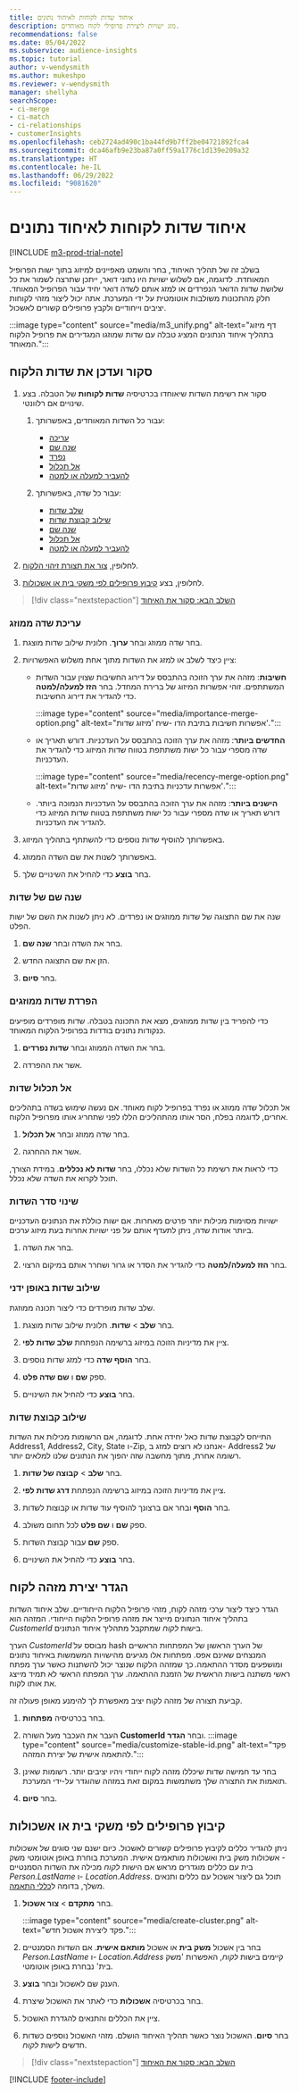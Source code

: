 ```yaml
---
title: איחוד שדות לקוחות לאיחוד נתונים
description: מזג ישויות ליצירת פרופילי לקוח מאוחדים.
recommendations: false
ms.date: 05/04/2022
ms.subservice: audience-insights
ms.topic: tutorial
author: v-wendysmith
ms.author: mukeshpo
ms.reviewer: v-wendysmith
manager: shellyha
searchScope:
- ci-merge
- ci-match
- ci-relationships
- customerInsights
ms.openlocfilehash: ceb2724ad490c1ba44fd9b7ff2be04721892fca4
ms.sourcegitcommit: dca46afb9e23ba87a0ff59a1776c1d139e209a32
ms.translationtype: HT
ms.contentlocale: he-IL
ms.lasthandoff: 06/29/2022
ms.locfileid: "9081620"
---
```

# <a name="unify-customer-fields-for-data-unification"></a>איחוד שדות לקוחות לאיחוד נתונים

[!INCLUDE [m3-prod-trial-note](includes/m3-prod-trial-note.md)]

בשלב זה של תהליך האיחוד, בחר והשמט מאפיינים למיזוג בתוך ישות הפרופיל המאוחדת. לדוגמה, אם לשלוש ישויות היו נתוני דואר, ייתכן שתרצה לשמור את כל שלושת שדות הדואר הנפרדים או למזג אותם לשדה דואר יחיד עבור הפרופיל המאוחד. חלק מהתכונות משולבות אוטומטית על ידי המערכת. אתה יכול ליצור מזהי לקוחות יציבים וייחודיים ולקבץ פרופילים קשורים לאשכול.

:::image type="content" source="media/m3_unify.png" alt-text="דף מיזוג בתהליך איחוד הנתונים המציג טבלה עם שדות שמוזגו המגדירים את פרופיל הלקוח המאוחד.":::

## <a name="review-and-update-the-customer-fields"></a>סקור ועדכן את שדות הלקוח

1. סקור את רשימת השדות שיאוחדו בכרטיסיה **שדות לקוחות** של הטבלה. בצע שינויים אם רלוונטי.

   1. עבור כל השדות המאוחדים, באפשרותך:
      - [עריכה](#edit-a-merged-field)
      - [שנה שם](#rename-fields)
      - [נפרד](#separate-merged-fields)
      - [אל תכלול](#exclude-fields)
      - [להעביר למעלה או למטה](#change-the-order-of-fields)

   1. עבור כל שדה, באפשרותך:
      - [שלב שדות](#combine-fields-manually)
      - [שילוב קבוצת שדות](#combine-a-group-of-fields)
      - [שנה שם](#rename-fields)
      - [אל תכלול](#exclude-fields)
      - [להעביר למעלה או למטה](#change-the-order-of-fields)

1. לחלופין, [צור את תצורת זיהוי הלקוח](#configure-customer-id-generation).

1. לחלופין, בצע [קיבוץ פרופילים לפי משקי בית או אשכולות](#group-profiles-into-households-or-clusters).

> [!div class="nextstepaction"]
> [השלב הבא: סקור את האיחוד](review-unification.md)

### <a name="edit-a-merged-field"></a>עריכת שדה ממוזג

1. בחר שדה ממוזג ובחר **ערוך**. חלונית שילוב שדות מוצגת.

1. ציין כיצד לשלב או למזג את השדות מתוך אחת משלוש האפשרויות:
    - **חשיבות**: מזהה את ערך הזוכה בהתבסס על דירוג החשיבות שצוין עבור השדות המשתתפים. זוהי אפשרות המיזוג של ברירת המחדל. בחר **הזז למעלה/למטה** כדי להגדיר את דירוג החשיבות.

      :::image type="content" source="media/importance-merge-option.png" alt-text="אפשרות חשיבות בתיבת הדו -שיח 'מיזוג שדות'.":::

    - **החדשים ביותר**: מזהה את ערך הזוכה בהתבסס על העדכניות. דורש תאריך או שדה מספרי עבור כל ישות משתתפת בטווח שדות המיזוג כדי להגדיר את העדכניות.

      :::image type="content" source="media/recency-merge-option.png" alt-text="אפשרות עדכניות בתיבת הדו -שיח 'מיזוג שדות'.":::

    - **הישנים ביותר**: מזהה את ערך הזוכה בהתבסס על העדכניות הנמוכה ביותר. דורש תאריך או שדה מספרי עבור כל ישות משתתפת בטווח שדות המיזוג כדי להגדיר את העדכניות.

1. באפשרותך להוסיף שדות נוספים כדי להשתתף בתהליך המיזוג.

1. באפשרותך לשנות את שם השדה הממוזג.

1. בחר **בוצע** כדי להחיל את השינויים שלך.

### <a name="rename-fields"></a>שנה שם של שדות

שנה את שם התצוגה של שדות ממוזגים או נפרדים. לא ניתן לשנות את השם של ישות הפלט.

1. בחר את השדה ובחר **שנה שם**.

1. הזן את שם התצוגה החדש.

1. בחר **סיום**.

### <a name="separate-merged-fields"></a>הפרדת שדות ממוזגים

כדי להפריד בין שדות ממוזגים, מצא את התכונה בטבלה. שדות מופרדים מופיעים כנקודות נתונים בודדות בפרופיל הלקוח המאוחד.

1. בחר את השדה הממוזג ובחר **שדות נפרדים**.

1. אשר את ההפרדה.

### <a name="exclude-fields"></a>‏‫אל תכלול‬ שדות

אל תכלול שדה ממוזג או נפרד בפרופיל לקוח מאוחד. אם נעשה שימוש בשדה בתהליכים אחרים, לדוגמה בפלח, הסר אותו מהתהליכים הללו לפני שתחריג אותו מפרופיל הלקוח.

1. בחר שדה ממוזג ובחר **‏‫אל תכלול‬**.

1. אשר את ההחרגה.

כדי לראות את רשימת כל השדות שלא נכללו, בחר **שדות לא נכללים**. במידת הצורך, תוכל לקרוא את השדה שלא נכלל.

### <a name="change-the-order-of-fields"></a>שינוי סדר השדות

ישויות מסוימות מכילות יותר פרטים מאחרות. אם ישות כוללת את הנתונים העדכניים ביותר אודות שדה, ניתן לתעדף אותם על פני ישויות אחרות בעת מיזוג ערכים.

1. בחר את השדה.
  
1. בחר **הזז למעלה/למטה** כדי להגדיר את הסדר או גרור ושחרר אותם במיקום הרצוי.

### <a name="combine-fields-manually"></a>שילוב שדות באופן ידני

שלב שדות מופרדים כדי ליצור תכונה ממוזגת.

1. בחר **שלב** > **שדות**. חלונית שילוב שדות מוצגת.

1. ציין את מדיניות הזוכה במיזוג ברשימה הנפתחת **שלב שדות לפי**.

1. בחר **הוסף שדה** כדי למזג שדות נוספים.

1. ספק **שם** ו **שם שדה פלט**.

1. בחר **בוצע** כדי להחיל את השינויים.

### <a name="combine-a-group-of-fields"></a>שילוב קבוצת שדות

התייחס לקבוצת שדות כאל יחידה אחת. לדוגמה, אם הרשומות מכילות את השדות Address1, Address2, City, State ו-Zip, אנחנו לא רוצים למזג ב- Address2 של רשומה אחרת, מתוך מחשבה שזה יהפוך את הנתונים שלנו למלאים יותר.

1. בחר **שלב** > **קבוצה של שדות**.

1. ציין את מדיניות הזוכה במיזוג ברשימה הנפתחת **דרג שדות לפי**.

1. בחר **הוסף** ובחר אם ברצונך להוסיף עוד שדות או קבוצות לשדות.

1. ספק **שם** ו **שם פלט** לכל תחום משולב.

1. ספק **שם** עבור קבוצת השדות.

1. בחר **בוצע** כדי להחיל את השינויים.

## <a name="configure-customer-id-generation"></a>הגדר יצירת מזהה לקוח

הגדר כיצד ליצור ערכי מזהה לקוח, מזהי פרופיל הלקוח הייחודיים. שלב איחוד השדות בתהליך איחוד הנתונים מייצר את מזהה פרופיל הלקוח הייחודי. המזהה הוא *CustomerId* בישות *לקוח* שמתקבל מתהליך איחוד הנתונים.

הערך *CustomerId* מבוסס על hash של הערך הראשון של המפתחות הראשיים המנצחים שאינם אפס. מפתחות אלו מגיעים מהישויות המשמשות באיחוד נתונים ומושפעים מסדר ההתאמה. כך שמזהה הלקוח שנוצר יכול להשתנות כאשר ערך מפתח ראשי משתנה בישות הראשית של הזמנת ההתאמה. ערך המפתח הראשי לא תמיד מייצג את אותו לקוח.

קביעת תצורה של מזהה לקוח יציב מאפשרת לך להימנע מאופן פעולה זה.

1. בחר בכרטיסיה **מפתחות**.

1. העבר את העכבר מעל השורה **CustomerId** ובחר **הגדר**.
   :::image type="content" source="media/customize-stable-id.png" alt-text="פקד להתאמה אישית של יצירת המזהה.":::

1. בחר עד חמישה שדות שיכללו מזהה לקוח ייחודי ויהיו יציבים יותר. רשומות שאינן תואמות את התצורה שלך משתמשות במקום זאת במזהה שהוגדר על-ידי המערכת.  

1. בחר **סיום**.

## <a name="group-profiles-into-households-or-clusters"></a>קיבוץ פרופילים לפי משקי בית או אשכולות

ניתן להגדיר כללים לקיבוץ פרופילים קשורים לאשכול. כיום ישנם שני סוגים של אשכולות - אשכולות משק בית ואשכולות מותאמים אישית. המערכת בוחרת באופן אוטומטי משק בית עם כללים מוגדרים מראש אם הישות *לקוח* מכילה את השדות הסמנטיים *Person.LastName* ו- *Location.Address*. תוכל גם ליצור אשכול עם כללים ותנאים משלך, בדומה ל[כללי התאמה](match-entities.md#define-rules-for-match-pairs).

1. בחר **מתקדם** > **צור אשכול**.

   :::image type="content" source="media/create-cluster.png" alt-text="פקד ליצירת אשכול חדש.":::

1. בחר בין אשכול **משק בית** או אשכול **מותאם אישית**. אם השדות הסמנטיים *Person.LastName* ו- *‎Location.Address* קיימים בישות *לקוח*, האפשרות 'משק בית' נבחרת באופן אוטומטי.

1. הענק שם לאשכול ובחר **בוצע**.

1. בחר בכרטיסיה **אשכולות** כדי לאתר את האשכול שיצרת.

1. ציין את הכללים והתנאים להגדרת האשכול.

1. בחר **סיום**. האשכול נוצר כאשר תהליך האיחוד הושלם. מזהי האשכול נוספים כשדות חדשים לישות *לקוח*.

> [!div class="nextstepaction"]
> [השלב הבא: סקור את האיחוד](review-unification.md)

[!INCLUDE [footer-include](includes/footer-banner.md)]
